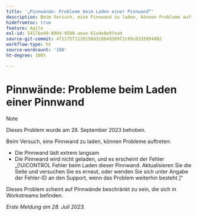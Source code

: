 ```yaml
---
title: '„Pinnwände: Probleme beim Laden einer Pinnwand“'
description: Beim Versuch, eine Pinnwand zu laden, können Probleme auftreten.
hidefromtoc: true
feature: Agile
exl-id: 5417ba49-890d-4590-aeae-61a4e8e9fead
source-git-commit: 4f1175f1139158d310649389f2c99c0335094082
workflow-type: ht
source-wordcount: '100'
ht-degree: 100%

---
```


# Pinnwände: Probleme beim Laden einer Pinnwand

>[!NOTE]
>
>Dieses Problem wurde am 28. September 2023 behoben.

Beim Versuch, eine Pinnwand zu laden, können Probleme auftreten:

* Die Pinnwand lädt extrem langsam
* Die Pinnwand wird nicht geladen, und es erscheint der Fehler „[!UICONTROL Fehler beim Laden dieser Pinnwand. Aktualisieren Sie die Seite und versuchen Sie es erneut, oder wenden Sie sich unter Angabe der Fehler-ID an den Support, wenn das Problem weiterhin besteht.]“

Dieses Problem scheint auf Pinnwände beschränkt zu sein, die sich in Workstreams befinden.

_Erste Meldung am 28. Juli 2023._

